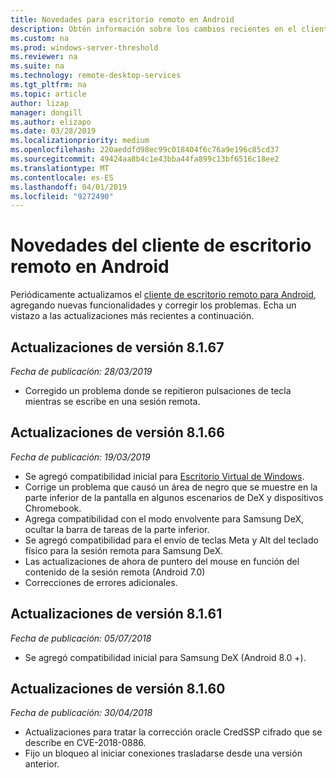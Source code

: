 ```yaml
---
title: Novedades para escritorio remoto en Android
description: Obtén información sobre los cambios recientes en el cliente de escritorio remoto para Android
ms.custom: na
ms.prod: windows-server-threshold
ms.reviewer: na
ms.suite: na
ms.technology: remote-desktop-services
ms.tgt_pltfrm: na
ms.topic: article
author: lizap
manager: dongill
ms.author: elizapo
ms.date: 03/28/2019
ms.localizationpriority: medium
ms.openlocfilehash: 220aeddfd98ec99c018404f6c76a9e196c85cd37
ms.sourcegitcommit: 49424aa8b4c1e43bba44fa899c13bf6516c18ee2
ms.translationtype: MT
ms.contentlocale: es-ES
ms.lasthandoff: 04/01/2019
ms.locfileid: "9272490"
---
```

# Novedades del cliente de escritorio remoto en Android

Periódicamente actualizamos el [cliente de escritorio remoto para Android](remote-desktop-android.md), agregando nuevas funcionalidades y corregir los problemas. Echa un vistazo a las actualizaciones más recientes a continuación.

## Actualizaciones de versión 8.1.67
*Fecha de publicación: 28/03/2019*

- Corregido un problema donde se repitieron pulsaciones de tecla mientras se escribe en una sesión remota.

## Actualizaciones de versión 8.1.66
*Fecha de publicación: 19/03/2019*

- Se agregó compatibilidad inicial para [Escritorio Virtual de Windows](https://aka.ms/wvd).
- Corrige un problema que causó un área de negro que se muestre en la parte inferior de la pantalla en algunos escenarios de DeX y dispositivos Chromebook.
- Agrega compatibilidad con el modo envolvente para Samsung DeX, ocultar la barra de tareas de la parte inferior.
- Se agregó compatibilidad para el envío de teclas Meta y Alt del teclado físico para la sesión remota para Samsung DeX.
- Las actualizaciones de ahora de puntero del mouse en función del contenido de la sesión remota (Android 7.0)
- Correcciones de errores adicionales.

## Actualizaciones de versión 8.1.61
*Fecha de publicación: 05/07/2018*

- Se agregó compatibilidad inicial para Samsung DeX (Android 8.0 +).

## Actualizaciones de versión 8.1.60
*Fecha de publicación: 30/04/2018*

- Actualizaciones para tratar la corrección oracle CredSSP cifrado que se describe en CVE-2018-0886.
- Fijo un bloqueo al iniciar conexiones trasladarse desde una versión anterior.
